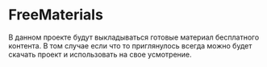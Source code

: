 # FreeMaterials
В данном проекте будут выкладываться готовые материал бесплатного контента. В том случае если что то приглянулось всегда можно будет скачать проект и использовать на свое усмотрение.
